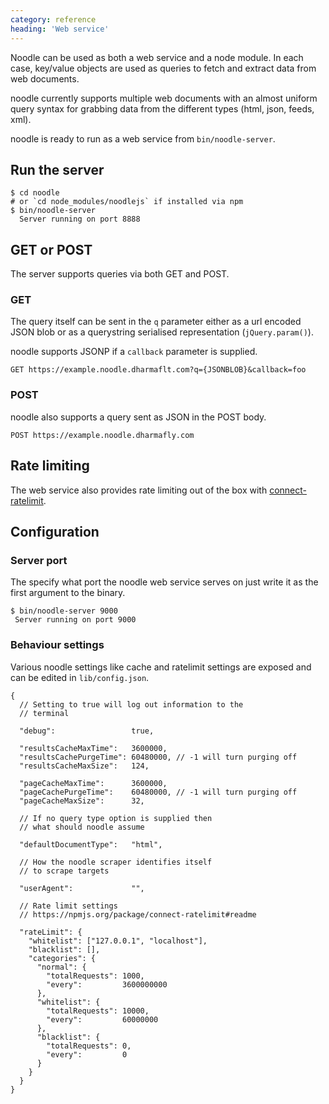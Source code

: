 ```yaml
---
category: reference
heading: 'Web service'
---
```


Noodle can be used as both a web service and a node module. In each case, key/value objects are used as queries to fetch and extract data from web documents.

noodle currently supports multiple web documents with an almost uniform query syntax for grabbing data from the different types (html, json, feeds, xml).

noodle is ready to run as a web service from `bin/noodle-server`.


## Run the server

    $ cd noodle
    # or `cd node_modules/noodlejs` if installed via npm
    $ bin/noodle-server
      Server running on port 8888


## GET or POST

The server supports queries via both GET and POST.

### GET

The query itself can be sent in the `q` parameter either as a url encoded JSON blob or as a querystring serialised representation (`jQuery.param()`).

noodle supports JSONP if a `callback` parameter is supplied.

    GET https://example.noodle.dharmaflt.com?q={JSONBLOB}&callback=foo


### POST

noodle also supports a query sent as JSON in the POST body.

    POST https://example.noodle.dharmafly.com


## Rate limiting

The web service also provides rate limiting out of the box with 
[connect-ratelimit](https://github.com/dharmafly/connect-ratelimit).


## Configuration

### Server port

The specify what port the noodle web service serves on just write it as the 
first argument to the binary.

    $ bin/noodle-server 9000
     Server running on port 9000

### Behaviour settings

Various noodle settings like cache and ratelimit settings are exposed 
and can be edited in `lib/config.json`.  

    {
      // Setting to true will log out information to the 
      // terminal

      "debug":                 true,

      "resultsCacheMaxTime":   3600000,
      "resultsCachePurgeTime": 60480000, // -1 will turn purging off
      "resultsCacheMaxSize":   124,

      "pageCacheMaxTime":      3600000,
      "pageCachePurgeTime":    60480000, // -1 will turn purging off
      "pageCacheMaxSize":      32,

      // If no query type option is supplied then 
      // what should noodle assume

      "defaultDocumentType":   "html",

      // How the noodle scraper identifies itself 
      // to scrape targets

      "userAgent":             "",

      // Rate limit settings
      // https://npmjs.org/package/connect-ratelimit#readme

      "rateLimit": {
        "whitelist": ["127.0.0.1", "localhost"],
        "blacklist": [],
        "categories": {
          "normal": {
            "totalRequests": 1000,
            "every":         3600000000
          },
          "whitelist": {
            "totalRequests": 10000,
            "every":         60000000
          },
          "blacklist": {
            "totalRequests": 0,
            "every":         0
          }
        }
      }
    }

